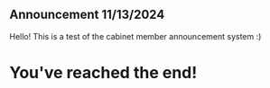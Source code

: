 ## Announcement 11/13/2024
Hello! This is a test of the cabinet member announcement system :)

# You've reached the end!
